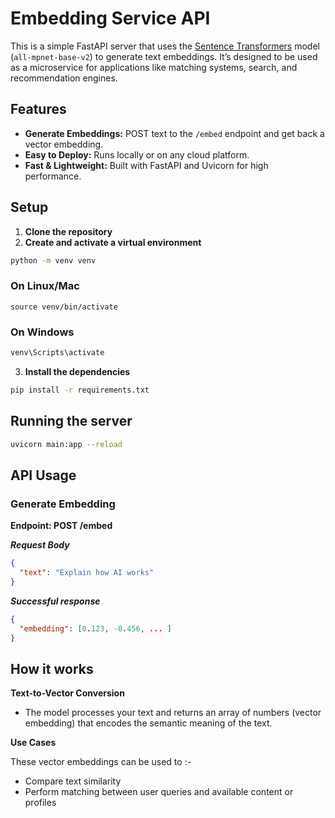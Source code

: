 # Embedding Service API

This is a simple FastAPI server that uses the [Sentence Transformers](https://www.sbert.net/) model (`all-mpnet-base-v2`) to generate text embeddings. It’s designed to be used as a microservice for applications like matching systems, search, and recommendation engines.

## Features

- **Generate Embeddings:** POST text to the `/embed` endpoint and get back a vector embedding.
- **Easy to Deploy:** Runs locally or on any cloud platform.
- **Fast & Lightweight:** Built with FastAPI and Uvicorn for high performance.

## Setup

1. **Clone the repository**
2. **Create and activate a virtual environment**
   
```bash
python -m venv venv
``` 
### On Linux/Mac
```
source venv/bin/activate
```
### On Windows
```bash
venv\Scripts\activate
```
3. **Install the dependencies**
```bash
pip install -r requirements.txt
```
## Running the server
```bash
uvicorn main:app --reload
```
## API Usage
### Generate Embedding
**Endpoint: POST /embed**

***Request Body***
```json
{
  "text": "Explain how AI works"
}
```
***Successful response***
```json
{
  "embedding": [0.123, -0.456, ... ]
}
```
## How it works
**Text-to-Vector Conversion**
- The model processes your text and returns an array of numbers (vector embedding) that encodes the semantic meaning of the text.

**Use Cases**

These vector embeddings can be used to :-
- Compare text similarity
- Perform matching between user queries and available content or profiles



